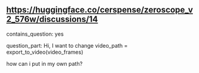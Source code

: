 ## https://huggingface.co/cerspense/zeroscope_v2_576w/discussions/14

contains_question: yes

question_part: Hi, I want to change
video_path = export_to_video(video_frames)

how can i put in my own path?